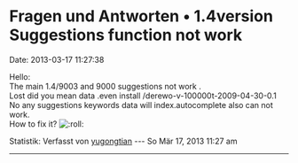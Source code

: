 Fragen und Antworten • 1.4version Suggestions function not work
===============================================================

Date: 2013-03-17 11:27:38

Hello:\
The main 1.4/9003 and 9000 suggestions not work .\
Lost did you mean data .even install /derewo-v-100000t-2009-04-30-0.1\
No any suggestions keywords data will index.autocomplete also can not
work.\
How to fix it?
![:roll:](http://forum.yacy-websuche.de/images/smilies/icon_rolleyes.gif "Rolling Eyes")

Statistik: Verfasst von
[yugongtian](http://forum.yacy-websuche.de/memberlist.php?mode=viewprofile&u=8888)
--- So Mär 17, 2013 11:27 am

------------------------------------------------------------------------
